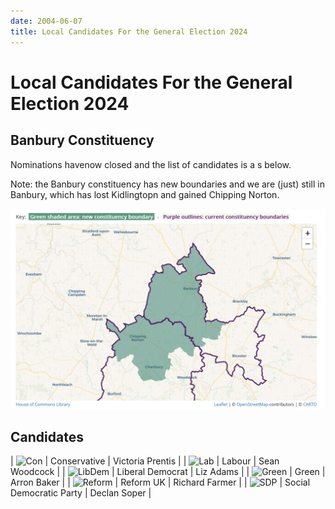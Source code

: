 ```yaml
---
date: 2004-06-07
title: Local Candidates For the General Election 2024
---
```

<style>
table img {height: 2.5em}
</style>

# Local Candidates For the General Election 2024


## Banbury Constituency

Nominations havenow closed and the list of candidates is a s below.

Note: the Banbury constituency has new boundaries and we are (just) still in Banbury, which has lost Kidlingtopn and gained Chipping Norton.

![map](banbury2024.gif)

## Candidates


| ![Con](https://static.files.bbci.co.uk/elections/images/uk2024general/logos/conservative.svg) |    Conservative | Victoria Prentis |
| ![Lab](https://static.files.bbci.co.uk/elections/images/uk2024general/logos/labour.svg) |    Labour | Sean Woodcock |
| ![LibDem](https://static.files.bbci.co.uk/elections/images/uk2024general/logos/liberal_democrat.svg) |     Liberal Democrat | Liz Adams |
| ![Green](https://static.files.bbci.co.uk/elections/images/uk2024general/logos/green.svg) |    Green | Arron Baker |
| ![Reform](https://static.files.bbci.co.uk/elections/images/uk2024general/logos/reformuk.svg) |    Reform UK | Richard Farmer |
| ![SDP](https://static.files.bbci.co.uk/elections/images/uk2024general/logos/sdp.svg) |    Social Democratic Party | Declan Soper |

